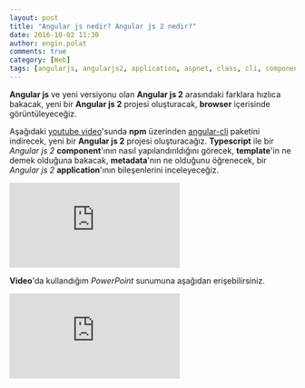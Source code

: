 ```yaml
---
layout: post
title: "Angular js nedir? Angular js 2 nedir?"
date: 2016-10-02 11:30
author: engin.polat
comments: true
category: [Web]
tags: [angularjs, angularjs2, application, aspnet, class, cli, component, html, html5, javascript, metadata, npm, template, youtube]
---
```

**Angular js** ve yeni versiyonu olan **Angular js 2** arasındaki farklara hızlıca bakacak, yeni bir **Angular js 2** projesi oluşturacak, **browser** içerisinde görüntüleyeceğiz.

Aşağıdaki <a href="https://www.youtube.com/watch?v=0yL2yF3gIwU" target="_blank">youtube video</a>'sunda **npm** üzerinden <a href="https://www.npmjs.com/package/angular-cli" target="_blank">angular-cli</a> paketini indirecek, yeni bir **Angular js 2** projesi oluşturacağız. **Typescript** ile bir *Angular js 2* **component**'ının nasıl yapılandırıldığını görecek, **template**'in ne demek olduğuna bakacak, **metadata**'nın ne olduğunu öğrenecek, bir *Angular js 2* **application**'ının bileşenlerini inceleyeceğiz.

<div class="embed-responsive embed-responsive-16by9"><iframe class="embed-responsive-item" src="https://www.youtube.com/embed/0yL2yF3gIwU" frameborder="0" allowfullscreen></iframe></div>

**Video**'da kullandığım *PowerPoint* sunumuna aşağıdan erişebilirsiniz.

<div class="embed-responsive embed-responsive-16by9"><iframe class="embed-responsive-item" src="https://www.slideshare.net/slideshow/embed_code/67345457" frameborder="0" marginwidth="0" marginheight="0" scrolling="no"></iframe></div>